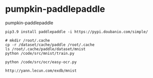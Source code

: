 # pumpkin-paddlepaddle
pumpkin-paddlepaddle

```
pip3.9 install paddlepaddle -i https://pypi.doubanio.com/simple/
```

```shell script
# mkdir /root/.cache
cp -r /dataset/cache/paddle /root/.cache
ls /root/.cache/paddle/dataset/mnist
python /code/src/mnist/train.py

python /code/src/ocr/easy-ocr.py
```

```
http://yann.lecun.com/exdb/mnist
```